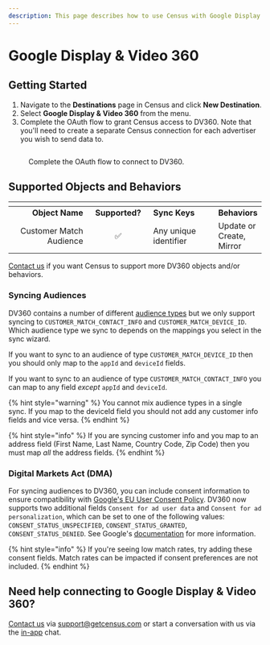 ```yaml
---
description: This page describes how to use Census with Google Display & Video 360.
---
```


# Google Display & Video 360

## Getting Started

1. Navigate to the **Destinations** page in Census and click **New Destination**.
2. Select **Google Display & Video 360** from the menu.
3. Complete the OAuth flow to grant Census access to DV360. Note that you'll need to create a separate Census connection for each advertiser you wish to send data to.

<figure><img src="../.gitbook/assets/google-dv360.png" alt=""><figcaption><p>Complete the OAuth flow to connect to DV360.</p></figcaption></figure>

## Supported Objects and Behaviors

<table data-header-hidden><thead><tr><th width="251" align="right"></th><th width="134" align="center"></th><th width="190"></th><th></th></tr></thead><tbody><tr><td align="right"><strong>Object Name</strong></td><td align="center"><strong>Supported?</strong></td><td><strong>Sync Keys</strong></td><td><strong>Behaviors</strong></td></tr><tr><td align="right">Customer Match Audience</td><td align="center">✅</td><td>Any unique identifier</td><td>Update or Create, Mirror</td></tr></tbody></table>

[Contact us](mailto:support@getcensus.com) if you want Census to support more DV360 objects and/or behaviors.

### Syncing Audiences

DV360 contains a number of different [audience types](https://developers.google.com/display-video/api/reference/rest/v2/firstAndThirdPartyAudiences#audiencetype) but we only support syncing to `CUSTOMER_MATCH_CONTACT_INFO` and `CUSTOMER_MATCH_DEVICE_ID`. Which audience type we sync to depends on the mappings you select in the sync wizard.

If you want to sync to an audience of type `CUSTOMER_MATCH_DEVICE_ID` then you should only map to the `appId` and `deviceId` fields.

If you want to sync to an audience of type `CUSTOMER_MATCH_CONTACT_INFO` you can map to any field _except_ `appId` and `deviceId`.

{% hint style="warning" %}
You cannot mix audience types in a single sync. If you map to the deviceId field you should not add any customer info fields and vice versa.
{% endhint %}

{% hint style="info" %}
If you are syncing customer info and you map to an address field (First Name, Last Name, Country Code, Zip Code) then you must map _all_ the address fields.
{% endhint %}

### Digital Markets Act (DMA)

For syncing audiences to DV360, you can include consent information to ensure compatibility with [Google's EU User Consent Policy](https://www.google.com/about/company/user-consent-policy/). DV360 now supports two additional fields `Consent for ad user data` and `Consent for ad personalization`, which can be set to one of the following values: `CONSENT_STATUS_UNSPECIFIED`, `CONSENT_STATUS_GRANTED`, `CONSENT_STATUS_DENIED`. See Google's [documentation](https://developers.google.com/display-video/api/reference/rest/v3/firstAndThirdPartyAudiences#ContactInfoList.FIELDS.consent) for more information.

{% hint style="info" %}
If you're seeing low match rates, try adding these consent fields. Match rates can be impacted if consent preferences are not included.
{% endhint %}

## Need help connecting to Google Display & Video 360?

[Contact us](mailto:support@getcensus.com) via support@getcensus.com or start a conversation with us via the [in-app](https://app.getcensus.com) chat.
